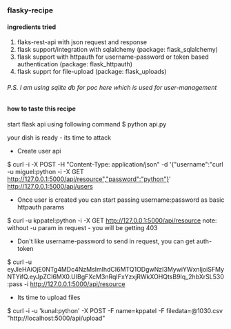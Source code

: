 ### flasky-recipe

#### ingredients tried
1. flaks-rest-api with json request and response
2. flask support/integration with sqlalchemy (package: flask_sqlalchemy)
3. flask support with httpauth for username-password or token based authentication (package: flask_httpauth)
4. flask supprt for file-upload (package: flask_uploads)

###### P.S. I am using sqlite db for poc here which is used for user-management

#### how to taste this recipe
start flask api using following command
$ python api.py

your dish is ready - its time to attack

* Create user api

$ curl -i -X POST -H "Content-Type: application/json" -d '{"username":"curl -u miguel:python -i -X GET http://127.0.0.1:5000/api/resource","password":"python"}' http://127.0.0.1:5000/api/users

* Once user is created you can start passing username:password as basic httpauth params

$ curl -u kppatel:python -i -X GET http://127.0.0.1:5000/api/resource
note: without -u param in request - you will be getting 403

* Don't like username-password to send in request, you can get auth-token

$ curl -u eyJleHAiOjE0NTg4MDc4NzMsImlhdCI6MTQ1ODgwNzI3MywiYWxnIjoiSFMyNTYifQ.eyJpZCI6MX0.UIBgFXcM3nRqIFxYzxjRWkXOHQtsB9Iq_2hbXrSL530:pass -i http://127.0.0.1:5000/api/resource

* Its time to upload files

$ curl -i -u 'kunal:python' -X POST -F name=kppatel -F filedata=@1030.csv "http://localhost:5000/api/upload"


